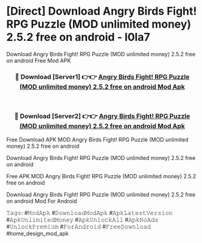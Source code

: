 # [Direct] Download Angry Birds Fight! RPG Puzzle (MOD unlimited money) 2.5.2 free on android - l0la7
Download Angry Birds Fight! RPG Puzzle (MOD unlimited money) 2.5.2 free on android Free Mod APK

<div align="center">
<h3>🔴 Download [Server1] 👉👉 <a href="https://apk-comot.site?title=Angry_Birds_Fight!_RPG_Puzzle_(MOD_unlimited_money)_2.5.2_free_on_android">Angry Birds Fight! RPG Puzzle (MOD unlimited money) 2.5.2 free on android Mod Apk</a></h3><br>

<h3>🔴 Download [Server2] 👉👉 <a href="https://apk-comot.site?title=Angry_Birds_Fight!_RPG_Puzzle_(MOD_unlimited_money)_2.5.2_free_on_android">Angry Birds Fight! RPG Puzzle (MOD unlimited money) 2.5.2 free on android Mod Apk</a></h3>
</div>


Free Download APK MOD Angry Birds Fight! RPG Puzzle (MOD unlimited money) 2.5.2 free on android

Download Angry Birds Fight! RPG Puzzle (MOD unlimited money) 2.5.2 free on android 

Free APK MOD Angry Birds Fight! RPG Puzzle (MOD unlimited money) 2.5.2 free on android 

Download Angry Birds Fight! RPG Puzzle (MOD unlimited money) 2.5.2 free on android Mod For Android

𝚃𝚊𝚐𝚜: #𝙼𝚘𝚍𝙰𝚙𝚔 #𝙳𝚘𝚠𝚗𝚕𝚘𝚊𝚍𝙼𝚘𝚍𝙰𝚙𝚔 #𝙰𝚙𝚔𝙻𝚊𝚝𝚎𝚜𝚝𝚅𝚎𝚛𝚜𝚒𝚘𝚗 #𝙰𝚙𝚔𝚄𝚗𝚕𝚒𝚖𝚒𝚝𝚎𝚍𝙼𝚘𝚗𝚎𝚢 #𝙰𝚙𝚔𝚄𝚗𝚕𝚘𝚌𝚔𝙰𝚕𝚕 #𝙰𝚙𝚔𝙽𝚘𝙰𝚍𝚜 #𝚄𝚗𝚕𝚘𝚌𝚔𝙿𝚛𝚎𝚖𝚒𝚞𝚖 #𝙵𝚘𝚛𝙰𝚗𝚍𝚛𝚘𝚒𝚍 #𝙵𝚛𝚎𝚎𝙳𝚘𝚠𝚗𝚕𝚘𝚊𝚍 #home_design_mod_apk